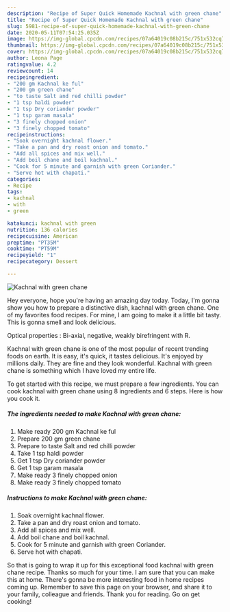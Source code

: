 ```yaml
---
description: "Recipe of Super Quick Homemade Kachnal with green chane"
title: "Recipe of Super Quick Homemade Kachnal with green chane"
slug: 5981-recipe-of-super-quick-homemade-kachnal-with-green-chane
date: 2020-05-11T07:54:25.035Z
image: https://img-global.cpcdn.com/recipes/07a64019c08b215c/751x532cq70/kachnal-with-green-chane-recipe-main-photo.jpg
thumbnail: https://img-global.cpcdn.com/recipes/07a64019c08b215c/751x532cq70/kachnal-with-green-chane-recipe-main-photo.jpg
cover: https://img-global.cpcdn.com/recipes/07a64019c08b215c/751x532cq70/kachnal-with-green-chane-recipe-main-photo.jpg
author: Leona Page
ratingvalue: 4.2
reviewcount: 14
recipeingredient:
- "200 gm Kachnal ke ful"
- "200 gm green chane"
- "to taste Salt and red chilli powder"
- "1 tsp haldi powder"
- "1 tsp Dry coriander powder"
- "1 tsp garam masala"
- "3 finely chopped onion"
- "3 finely chopped tomato"
recipeinstructions:
- "Soak overnight kachnal flower."
- "Take a pan and dry roast onion and tomato."
- "Add all spices and mix well."
- "Add boil chane and boil kachnal."
- "Cook for 5 minute and garnish with green Coriander."
- "Serve hot with chapati."
categories:
- Recipe
tags:
- kachnal
- with
- green

katakunci: kachnal with green 
nutrition: 136 calories
recipecuisine: American
preptime: "PT35M"
cooktime: "PT59M"
recipeyield: "1"
recipecategory: Dessert

---
```



![Kachnal with green chane](https://img-global.cpcdn.com/recipes/07a64019c08b215c/751x532cq70/kachnal-with-green-chane-recipe-main-photo.jpg)

Hey everyone, hope you're having an amazing day today. Today, I'm gonna show you how to prepare a distinctive dish, kachnal with green chane. One of my favorites food recipes. For mine, I am going to make it a little bit tasty. This is gonna smell and look delicious.

Optical properties : Bi-axial, negative, weakly birefringent with R.

Kachnal with green chane is one of the most popular of recent trending foods on earth. It is easy, it's quick, it tastes delicious. It's enjoyed by millions daily. They are fine and they look wonderful. Kachnal with green chane is something which I have loved my entire life.


To get started with this recipe, we must prepare a few ingredients. You can cook kachnal with green chane using 8 ingredients and 6 steps. Here is how you cook it.

<!--inarticleads1-->

##### The ingredients needed to make Kachnal with green chane:

1. Make ready 200 gm Kachnal ke ful
1. Prepare 200 gm green chane
1. Prepare to taste Salt and red chilli powder
1. Take 1 tsp haldi powder
1. Get 1 tsp Dry coriander powder
1. Get 1 tsp garam masala
1. Make ready 3 finely chopped onion
1. Make ready 3 finely chopped tomato




<!--inarticleads2-->

##### Instructions to make Kachnal with green chane:

1. Soak overnight kachnal flower.
1. Take a pan and dry roast onion and tomato.
1. Add all spices and mix well.
1. Add boil chane and boil kachnal.
1. Cook for 5 minute and garnish with green Coriander.
1. Serve hot with chapati.




So that is going to wrap it up for this exceptional food kachnal with green chane recipe. Thanks so much for your time. I am sure that you can make this at home. There's gonna be more interesting food in home recipes coming up. Remember to save this page on your browser, and share it to your family, colleague and friends. Thank you for reading. Go on get cooking!
